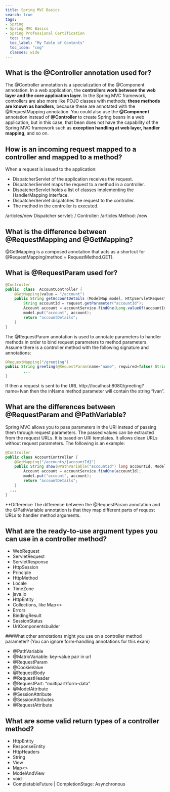 ```yaml
---
title: Spring MVC Basics
search: true
tags:
- Spring
- Spring MVC Basics
- Spring Professional Certification
  toc: true
  toc_label: "My Table of Contents"
  toc_icon: "cog"
  classes: wide
---
```


## What is the @Controller annotation used for?

The @Controller annotation is a specialization of the @Component annotation. In a web application, the **controllers work between the web layer and the core application layer.** In the Spring MVC framework, controllers are also more like POJO classes with methods; **these methods are known as handlers**, because these are annotated with the @RequestMapping annotation.
You could also use the **@Component** annotation instead of **@Controller** to create Spring beans in a web application, but in this case, that bean does not have the capability of the Spring MVC framework such as **exception handling at web layer, handler mapping**, and so on.

## How is an incoming request mapped to a controller and mapped to a method?

When a request is issued to the application:
- DispatcherServlet of the application receives the request.
- DispatcherServlet maps the request to a method in a controller.
- DispatcherServlet holds a list of classes implementing the HandlerMapping interface.
- DispatcherServlet dispatches the request to the controller.
- The method in the controller is executed.
  
/articles/new 
Dispatcher servlet: / 
Controller: /articles 
Method: /new

## What is the difference between @RequestMapping and @GetMapping?

@GetMapping is a composed annotation that acts as a shortcut for @RequestMapping(method = RequestMethod.GET).

## What is @RequestParam used for?

```java
@Controller 
public  class  AccountController {
    @GetMapping(value = "/account")
    public String getAccountDetails (ModelMap model, HttpServletRequest request) {
        String accountId = request.getParameter("accountId");
        Account account = accountService.findOne(Long.valueOf(accountId));
        model.put("account", account);
        return "accountDetails";
    } 
}
```

The @RequestParam annotation is used to annotate parameters to handler methods in order to bind request parameters to method parameters.
Assume there is a controller method with the following signature and annotations:

```java
@RequestMapping("/greeting")
public String greeting(@RequestParam(name="name", required=false) String inName) {
        ...
}
```

If then a request is sent to the URL http://localhost:8080/greeting?name=Ivan then the inName method parameter will contain the string “Ivan”.

## What are the differences between @RequestParam and @PathVariable?

Spring MVC allows you to pass parameters in the URI instead of passing them through request parameters. The passed values can be extracted from the request URLs. It is based on URI templates. It allows clean URLs without request parameters. The following is an example:

```java
@Controller
public class AccountController {
    @GetMapping("/accounts/{accountId}")
    public String show(@PathVariable("accountId") long accountId, Model model) {
        Account account = accountService.findOne(accountId);
        model.put("account", account);
        return "accountDetails";
    }
  ...
}
```

**Difference
The difference between the @RequestParam annotation and the @PathVariable annotation is that they map different parts of request URLs to handler method arguments.

## What are the ready-to-use argument types you can use in a controller method?

- WebRequest
- ServletRequest
- ServletResponse
- HttpSession
- Principle
- HttpMethod
- Locale
- TimeZone
- java.io
- HttpEntity
- Collections, like Map<>
- Errors
- BindingResult
- SessionStatus
- UriComponentsbuilder

###What other annotations might you use on a controller method parameter?
(You can ignore form-handling annotations for this exam)

- @PathVariable
- @MatrixVariable: key-value pair in url
- @RequestParam
- @CookieValue
- @RequestBody
- @RequestHeader
- @RequestPart: “multipart/form-data”
- @ModelAttribute
- @SessionAttribute
- @SessionAttributes
- @RequestAttribute

## What are some valid return types of a controller method?

- HttpEntity
- ResponseEntity
- HttpHeaders
- String
- View
- Map<>
- ModelAndView
- void
- CompletableFuture | CompletionStage: Asynchronous
